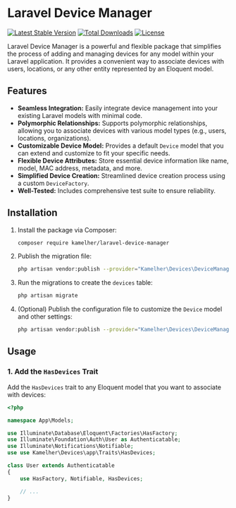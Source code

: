 # Laravel Device Manager

[![Latest Stable Version](https://poser.pugx.org/your-vendor-name/laravel-device-manager/v/stable)](https://packagist.org/packages/your-vendor-name/laravel-device-manager)
[![Total Downloads](https://poser.pugx.org/your-vendor-name/laravel-device-manager/downloads)](https://packagist.org/packages/your-vendor-name/laravel-device-manager)
[![License](https://poser.pugx.org/your-vendor-name/laravel-device-manager/license)](https://packagist.org/packages/your-vendor-name/laravel-device-manager)

Laravel Device Manager is a powerful and flexible package that simplifies the process of adding and managing devices for any model within your Laravel application. It provides a convenient way to associate devices with users, locations, or any other entity represented by an Eloquent model.

## Features

*   **Seamless Integration:** Easily integrate device management into your existing Laravel models with minimal code.
*   **Polymorphic Relationships:** Supports polymorphic relationships, allowing you to associate devices with various model types (e.g., users, locations, organizations).
*   **Customizable Device Model:**  Provides a default `Device` model that you can extend and customize to fit your specific needs.
*   **Flexible Device Attributes:**  Store essential device information like name, model, MAC address, metadata, and more.
*   **Simplified Device Creation:** Streamlined device creation process using a custom `DeviceFactory`.
*   **Well-Tested:** Includes comprehensive test suite to ensure reliability.

## Installation

1.  Install the package via Composer:

    ```bash
    composer require kamelher/laravel-device-manager
    ```

2.  Publish the migration file:

    ```bash
    php artisan vendor:publish --provider="Kamelher\Devices\DeviceManagerServiceProvider" --tag="devices-manager-migrations"
    ```

3.  Run the migrations to create the `devices` table:

    ```bash
    php artisan migrate
    ```

4.  (Optional) Publish the configuration file to customize the `Device` model and other settings:

    ```bash
    php artisan vendor:publish --provider="Kamelher\Devices\DeviceManagerServiceProvider" --tag="devices-manager-config"
    ```

## Usage

### 1. Add the `HasDevices` Trait

Add the `HasDevices` trait to any Eloquent model that you want to associate with devices:

```php
<?php

namespace App\Models;

use Illuminate\Database\Eloquent\Factories\HasFactory;
use Illuminate\Foundation\Auth\User as Authenticatable;
use Illuminate\Notifications\Notifiable;
use use Kamelher\Devices\app\Traits\HasDevices;

class User extends Authenticatable
{
    use HasFactory, Notifiable, HasDevices;

    // ...
}
